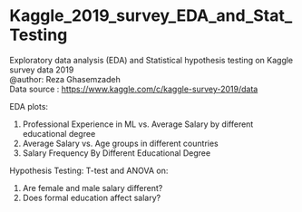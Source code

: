 # Kaggle_2019_survey_EDA_and_Stat_Testing
Exploratory data analysis (EDA) and Statistical hypothesis testing on Kaggle survey data 2019   
@author: Reza Ghasemzadeh   
Data source : https://www.kaggle.com/c/kaggle-survey-2019/data
    
EDA plots:    
1. Professional Experience in ML vs. Average Salary by different educational degree
2. Average Salary vs. Age groups in different countries
3. Salary Frequency By Different Educational Degree
       
Hypothesis Testing:
T-test and ANOVA on:
1. Are female and male salary different?
2. Does formal education affect salary?
